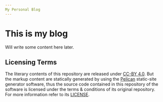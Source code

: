 ```yaml
---
My Personal Blog
---
```


# This is my blog

Will write some content here later.

## Licensing Terms

The literary contents of this repository are released under [CC-BY 4.0](/LICENSE). But the markup content are statically generated by using the [Pelican](https://github.com/getpelican/pelican) static-site generator software, thus the source code contained in this repository of the software is licensed under the terms & conditions of its original repository. For more information refer to its [LICENSE](https://github.com/getpelican/pelican/blob/master/LICENSE).
